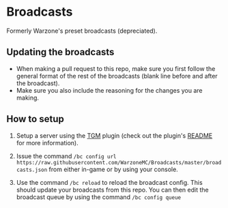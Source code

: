 # Broadcasts

Formerly Warzone's preset broadcasts (depreciated).

## Updating the broadcasts

- When making a pull request to this repo, make sure you first follow the general format of the rest of the broadcasts (blank line before and after the broadcast).
- Make sure you also include the reasoning for the changes you are making. 

## How to setup

1. Setup a server using the [TGM](https://jenkins.bennydoesstuff.me/job/TGM/) plugin (check out the plugin's [README](https://github.com/Warzone/TGM/blob/master/README.md) for more information).

2. Issue the command ``/bc config url https://raw.githubusercontent.com/WarzoneMC/Broadcasts/master/broadcasts.json`` from either in-game or by using your console.

3. Use the command ``/bc reload`` to reload the broadcast config. This should update your broadcasts from this repo. You can then edit the broadcast queue by using the command ``/bc config queue``
